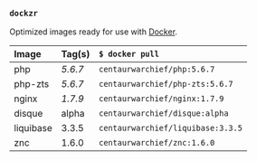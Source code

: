 ### `dockzr`

Optimized images ready for use with [Docker](https://www.docker.com/).

| Image | Tag(s) | `$ docker pull`
| :--- | :--- | :---
| php | *5.6.7* | `centaurwarchief/php:5.6.7`
| php-zts | *5.6.7* | `centaurwarchief/php-zts:5.6.7`
| nginx | *1.7.9* | `centaurwarchief/nginx:1.7.9`
| disque | alpha | `centaurwarchief/disque:alpha`
| liquibase | 3.3.5 | `centaurwarchief/liquibase:3.3.5`
| znc | 1.6.0 | `centaurwarchief/znc:1.6.0`

